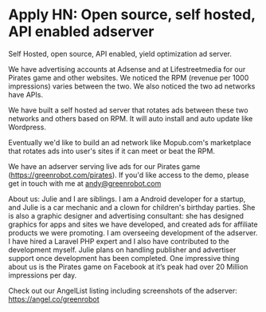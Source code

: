 # Apply HN: Open source, self hosted, API enabled adserver

Self Hosted, open source, API enabled, yield optimization ad server.<p>We have advertising accounts at Adsense and at Lifestreetmedia for our Pirates game and other websites. We noticed the RPM (revenue per 1000 impressions) varies between the two. We also noticed the two ad networks have APIs.<p>We have built a self hosted ad server that rotates ads between these two networks and others based on RPM. It will auto install and auto update like Wordpress.<p>Eventually we&#x27;d like to build an ad network like Mopub.com&#x27;s marketplace that rotates ads into user&#x27;s sites if it can meet or beat the RPM.<p>We have an adserver serving live ads for our Pirates game (<a href="https:&#x2F;&#x2F;greenrobot.com&#x2F;pirates" rel="nofollow">https:&#x2F;&#x2F;greenrobot.com&#x2F;pirates</a>). If you&#x27;d like access to the demo, please get in touch with me at andy@greenrobot.com<p>About us: Julie and I are siblings. I am a Android developer for a startup, and Julie is a car mechanic and a clown for children&#x27;s birthday parties. She is also a graphic designer and advertising consultant: she has designed graphics for apps and sites we have developed, and created ads for affiliate products we were promoting.  I am overseeing development of the adserver. I have hired a Laravel PHP expert and I also have contributed to the development myself. Julie plans on handling publisher and advertiser support once development has been completed. One impressive thing about us is the Pirates game on Facebook at it’s peak had over 20 Million impressions per day.<p>Check out our AngelList listing including screenshots of the adserver:
<a href="https:&#x2F;&#x2F;angel.co&#x2F;greenrobot" rel="nofollow">https:&#x2F;&#x2F;angel.co&#x2F;greenrobot</a>
